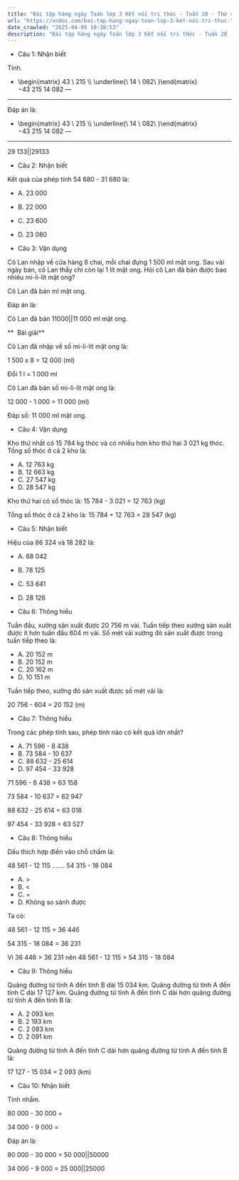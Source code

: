 ```yaml
---
title: "Bài tập hàng ngày Toán lớp 3 Kết nối tri thức - Tuần 28 - Thứ 4 gồm các câu hỏi tổng hợp nội dung trong bài Phép trừ trong phạm vi 100 000 được học ở Tuần 28 trong chương trình Toán lớp 3 Tập 2 Kết nối tri thức."
url: "https://vndoc.com/bai-tap-hang-ngay-toan-lop-3-ket-noi-tri-thuc-tuan-28-thu-4-339693"
date_crawled: "2025-04-09 10:38:53"
description: "Bài tập hàng ngày Toán lớp 3 Kết nối tri thức - Tuần 28 - Thứ 4 gồm các câu hỏi tổng hợp nội dung trong bài Phép trừ trong phạm vi 100 000 được học ở Tuần 28 trong chương trình Toán lớp 3 Tập 2 Kết nối tri thức."
---
```


* Câu 1:  Nhận biết

Tính.

- \\begin{matrix} 43  \\ 215 \\\\ \\underline{\\ 14 \\ 082\\ }\\end{matrix}−43 215 14 082 ―  
---  
  
Đáp án là:

- \\begin{matrix} 43  \\ 215 \\\\ \\underline{\\ 14 \\ 082\\ }\\end{matrix}−43 215 14 082 ―  
---  
29 133||29133  
  
* Câu 2:  Nhận biết

Kết quả của phép tính 54 680 - 31 680 là:

  * A. 23 000 
  * B. 22 000 
  * C. 23 600 
  * D. 23 080 



* Câu 3:  Vận dụng

Cô Lan nhập về cửa hàng 8 chai, mỗi chai đựng 1 500 ml mật ong. Sau vài ngày bán, cô Lan thấy chỉ còn lại 1 lít mật ong. Hỏi cô Lan đã bán được bao nhiêu mi-li-lít mật ong?

Cô Lan đã bán  ml mật ong.

Đáp án là:

Cô Lan đã bán 11000||11 000 ml mật ong.

**  Bài giải**

Cô Lan đã nhập về số mi-li-lít mật ong là:

1 500 x 8 = 12 000 (ml)

Đổi 1 l = 1 000 ml

Cô Lan đã bán số mi-li-lít mật ong là:

12 000 - 1 000 = 11 000 (ml)

Đáp số: 11 000 ml mật ong.

* Câu 4:  Vận dụng

Kho thứ nhất có 15 784 kg thóc và có nhiều hơn kho thứ hai 3 021 kg thóc. Tổng số thóc ở cả 2 kho là:

  * A. 12 763 kg 
  * B. 12 663 kg 
  * C. 27 547 kg 
  * D. 28 547 kg 



Kho thứ hai có số thóc là: 15 784 - 3 021 = 12 763 (kg)

Tổng số thóc ở cả 2 kho là: 15 784 + 12 763 = 28 547 (kg)

* Câu 5:  Nhận biết

Hiệu của 86 324 và 18 282 là:

  * A. 68 042 
  * B. 78 125 
  * C. 53 641 
  * D. 28 126 



* Câu 6:  Thông hiểu

Tuần đầu, xưởng sản xuất được 20 756 m vải. Tuần tiếp theo xưởng sản xuất được ít hơn tuần đầu 604 m vải. Số mét vải xưởng đó sản xuất được trong tuần tiếp theo là:

  * A. 20 152 m 
  * B. 20 152 m 
  * C. 20 162 m 
  * D. 10 151 m 



Tuần tiếp theo, xưởng đó sản xuất được số mét vải là:

20 756 - 604 = 20 152 (m)

* Câu 7:  Thông hiểu

Trong các phép tính sau, phép tính nào có kết quả lớn nhất?

  * A. 71 596 - 8 438 
  * B. 73 584 - 10 637 
  * C. 88 632 - 25 614 
  * D. 97 454 - 33 928 



71 596 - 8 438 = 63 158

73 584 - 10 637 = 62 947

88 632 - 25 614 = 63 018

97 454 - 33 928 = 63 527

* Câu 8:  Thông hiểu

Dấu thích hợp điền vào chỗ chấm là:

48 561 - 12 115 ....... 54 315 - 18 084

  * A. >
  * B. <
  * C. = 
  * D. Không so sánh được 



Ta có:

48 561 - 12 115 = 36 446

54 315 - 18 084 = 36 231

Vì 36 446 > 36 231 nên 48 561 - 12 115 > 54 315 - 18 084

* Câu 9:  Thông hiểu

Quãng đường từ tỉnh A đến tỉnh B dài 15 034 km. Quãng đường từ tỉnh A đến tỉnh C dài 17 127 km. Quãng đường từ tỉnh A đến tỉnh C dài hơn quãng đường từ tỉnh A đến tỉnh B là:

  * A. 2 093 km 
  * B. 2 193 km 
  * C. 2 083 km 
  * D. 2 091 km 



Quãng đường từ tỉnh A đến tỉnh C dài hơn quãng đường từ tỉnh A đến tỉnh B là:

17 127 - 15 034 = 2 093 (km)

* Câu 10:  Nhận biết

Tính nhẩm.

80 000 - 30 000 = 

34 000 - 9 000 = 

Đáp án là:

80 000 - 30 000 = 50 000||50000

34 000 - 9 000 = 25 000||25000

